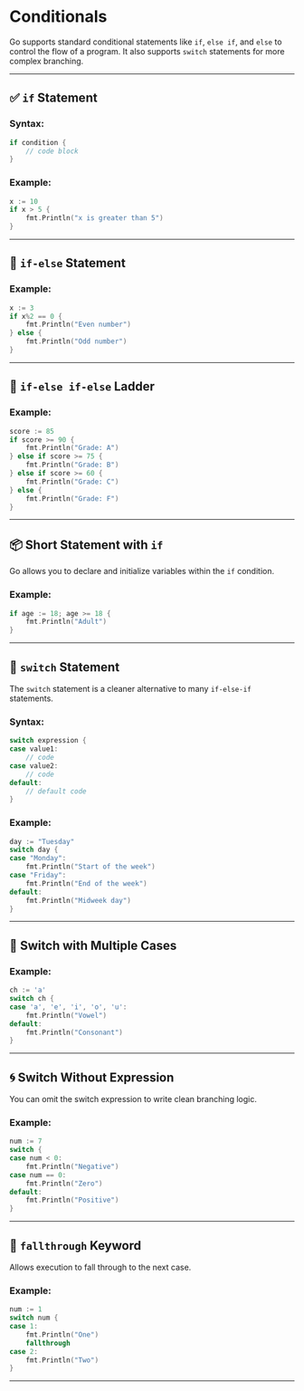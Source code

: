 # Conditionals 

Go supports standard conditional statements like `if`, `else if`, and `else` to control the flow of a program. It also supports `switch` statements for more complex branching.

---

## ✅ `if` Statement

### Syntax:

```go
if condition {
    // code block
}
```

### Example:

```go
x := 10
if x > 5 {
    fmt.Println("x is greater than 5")
}
```

---

## 🔁 `if-else` Statement

### Example:

```go
x := 3
if x%2 == 0 {
    fmt.Println("Even number")
} else {
    fmt.Println("Odd number")
}
```

---

## 🔄 `if-else if-else` Ladder

### Example:

```go
score := 85
if score >= 90 {
    fmt.Println("Grade: A")
} else if score >= 75 {
    fmt.Println("Grade: B")
} else if score >= 60 {
    fmt.Println("Grade: C")
} else {
    fmt.Println("Grade: F")
}
```

---

## 📦 Short Statement with `if`

Go allows you to declare and initialize variables within the `if` condition.

### Example:

```go
if age := 18; age >= 18 {
    fmt.Println("Adult")
}
```

---

## 🔀 `switch` Statement

The `switch` statement is a cleaner alternative to many `if-else-if` statements.

### Syntax:

```go
switch expression {
case value1:
    // code
case value2:
    // code
default:
    // default code
}
```

### Example:

```go
day := "Tuesday"
switch day {
case "Monday":
    fmt.Println("Start of the week")
case "Friday":
    fmt.Println("End of the week")
default:
    fmt.Println("Midweek day")
}
```

---

## 🔁 Switch with Multiple Cases

### Example:

```go
ch := 'a'
switch ch {
case 'a', 'e', 'i', 'o', 'u':
    fmt.Println("Vowel")
default:
    fmt.Println("Consonant")
}
```

---

## 🌀 Switch Without Expression

You can omit the switch expression to write clean branching logic.

### Example:

```go
num := 7
switch {
case num < 0:
    fmt.Println("Negative")
case num == 0:
    fmt.Println("Zero")
default:
    fmt.Println("Positive")
}
```

---

## 🔁 `fallthrough` Keyword

Allows execution to fall through to the next case.

### Example:

```go
num := 1
switch num {
case 1:
    fmt.Println("One")
    fallthrough
case 2:
    fmt.Println("Two")
}
```

---

